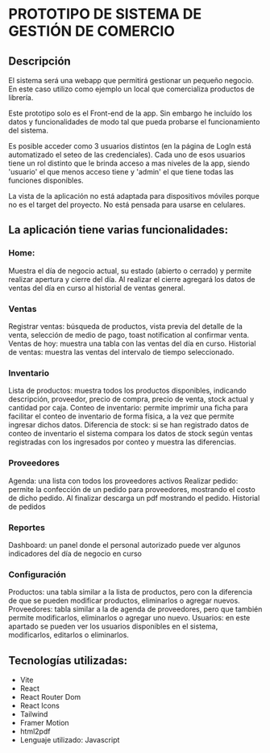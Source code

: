 # PROTOTIPO DE SISTEMA DE GESTIÓN DE COMERCIO

## Descripción

El sistema será una webapp que permitirá gestionar un pequeño negocio. En este caso utilizo como ejemplo un local que comercializa productos de librería.

Este prototipo solo es el Front-end de la app. Sin embargo he incluído los datos y funcionalidades de modo tal que pueda probarse el funcionamiento del sistema.

Es posible acceder como 3 usuarios distintos (en la página de LogIn está automatizado el seteo de las credenciales).
Cada uno de esos usuarios tiene un rol distinto que le brinda acceso a mas niveles de la app, siendo 'usuario' el que 
menos acceso tiene y 'admin' el que tiene todas las funciones disponibles.

La vista de la aplicación no está adaptada para dispositivos móviles porque no es el target del proyecto. No está pensada para usarse en celulares.

## La aplicación tiene varias funcionalidades:

### Home:
Muestra el día de negocio actual, su estado (abierto o cerrado) y permite realizar apertura y cierre del día.
Al realizar el cierre agregará los datos de ventas del día en curso al historial de ventas general.

### Ventas
Registrar ventas: búsqueda de productos, vista previa del detalle de la venta, selección de medio de pago, toast notification al confirmar venta.
Ventas de hoy: muestra una tabla con las ventas del día en curso.
Historial de ventas: muestra las ventas del intervalo de tiempo seleccionado.

### Inventario
Lista de productos: muestra todos los productos disponibles, indicando descripción, proveedor, precio de compra, precio de venta, stock actual y cantidad por caja.
Conteo de inventario: permite imprimir una ficha para facilitar el conteo de inventario de forma física, a la vez que permite ingresar dichos datos.
Diferencia de stock: si se han registrado datos de conteo de inventario el sistema compara los datos de stock según ventas registradas con los ingresados por conteo y muestra las diferencias.

### Proveedores
Agenda: una lista con todos los proveedores activos
Realizar pedido: permite la confección de un pedido para proveedores, mostrando el costo de dicho pedido. Al finalizar descarga un pdf mostrando el pedido.
Historial de pedidos

### Reportes
Dashboard: un panel donde el personal autorizado puede ver algunos indicadores del día de negocio en curso

### Configuración
Productos: una tabla similar a la lista de productos, pero con la diferencia de que se pueden modificar productos, eliminarlos o agregar nuevos.
Proveedores: tabla similar a la de agenda de proveedores, pero que también permite modificarlos, eliminarlos o agregar uno nuevo.
Usuarios: en este apartado se pueden ver los usuarios disponibles en el sistema, modificarlos, editarlos o eliminarlos.

## Tecnologías utilizadas:
- Vite
- React
- React Router Dom
- React Icons
- Tailwind
- Framer Motion
- html2pdf
- Lenguaje utilizado: Javascript